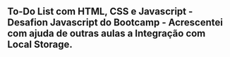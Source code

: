 ## To-Do List com HTML, CSS e Javascript - Desafion Javascript do Bootcamp - Acrescentei com ajuda de outras aulas a Integração com Local Storage.